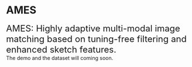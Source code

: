 # AMES
<font size=5> AMES: Highly adaptive multi-modal image matching based on tuning-free filtering and enhanced sketch features. </font><br>
The demo and the dataset will coming soon.

